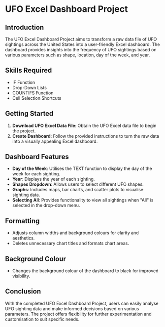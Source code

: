 # UFO Excel Dashboard Project

## Introduction
The UFO Excel Dashboard Project aims to transform a raw data file of UFO sightings across the United States into a user-friendly Excel dashboard.
The dashboard provides insights into the frequency of UFO sightings based on various parameters such as shape, location, day of the week, and year.

## Skills Required
- IF Function
- Drop-Down Lists
- COUNTIFS Function
- Cell Selection Shortcuts

## Getting Started
1. **Download UFO Excel Data File**: Obtain the UFO Excel data file to begin the project.
2. **Create Dashboard**: Follow the provided instructions to turn the raw data into a visually appealing Excel dashboard.

## Dashboard Features
- **Day of the Week**: Utilises the TEXT function to display the day of the week for each sighting.
- **Year**: Displays the year of each sighting.
- **Shapes Dropdown**: Allows users to select different UFO shapes.
- **Graphs**: Includes maps, bar charts, and scatter plots to visualise sighting data.
- **Selecting All**: Provides functionality to view all sightings when "All" is selected in the drop-down menu.

## Formatting
- Adjusts column widths and background colours for clarity and aesthetics.
- Deletes unnecessary chart titles and formats chart areas.

## Background Colour
- Changes the background colour of the dashboard to black for improved visibility.

## Conclusion
With the completed UFO Excel Dashboard Project, users can easily analyse UFO sighting data and make informed decisions based on various parameters.
The project offers flexibility for further experimentation and customisation to suit specific needs.
